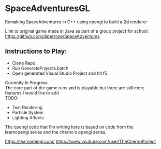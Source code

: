 # SpaceAdventuresGL
Remaking SpaceAdventures in C++ using opengl to build a 2d renderer

Link to original game made in Java as part of a group project for school: https://github.com/djperrone/SpaceAdventures

## Instructions to Play:
- Clone Repo
- Run GenerateProjects.batch
- Open generated Visual Studio Project and hit f5

Currently In Progress:<br>
The core part of the game runs and is playable but there are still more features I would like to add <br>
TODO:
- Text Rendering
- Particle System
- Lighting Affects




The opengl code that I'm writing here is based on code from the learnopengl series and the cherno's opengl series.

https://learnopengl.com/
https://www.youtube.com/user/TheChernoProject
